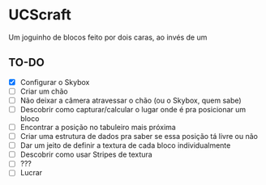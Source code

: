 # UCScraft

Um joguinho de blocos feito por dois caras, ao invés de um

## TO-DO

- [x] Configurar o Skybox
- [ ] Criar um chão
- [ ] Não deixar a câmera atravessar o chão (ou o Skybox, quem sabe)
- [ ] Descobrir como capturar/calcular o lugar onde é pra posicionar um bloco
- [ ] Encontrar a posição no tabuleiro mais próxima
- [ ] Criar uma estrutura de dados pra saber se essa posição tá livre ou não
- [ ] Dar um jeito de definir a textura de cada bloco individualmente
- [ ] Descobrir como usar Stripes de textura
- [ ] ???
- [ ] Lucrar